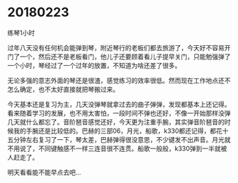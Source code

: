 # 20180223

练琴1小时

过年八天没有任何机会能弹到琴，附近琴行的老板们都去旅游了，今天好不容易开门了一个，然后还不是老板看门，他儿子还要顾着看儿子提早关门，只能勉强弹了一个小时，琴经过了一个过年的放置，不知道为啥还差了很多。

无论多强的意志外面的琴还是很渣，感觉练习的效率很低。然而现在工作地点还不怎么确定，也不太好直接就把琴搬过来。

今天基本还是复习为主，几天没弹琴就拿过去的曲子弹弹，发现都基本上还记得。看来随着学习的发展，也不用太害怕，一段时间不弹也还好，不像一开始那样没弹几天就什么都忘了。音阶琶音感觉还好，今天更为注重手腕，其实弹音阶琶音的时候我的手腕还是比较低的。巴赫的三部06，月光，船歌，k330都还记得，都花十五分钟左右复习了一下，琴太差，巴赫弹得很没意思，不少键发不出声音。月光就不用说了，不同键触感不一样三连音很不连贯。船歌一般般，k330弹到一半就被人赶走了。

明天看看能不能早点去吧...
